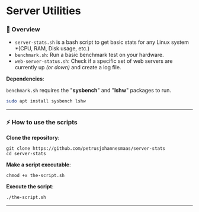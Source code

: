 # Server Utilities

### 🧠 Overview
* `server-stats.sh` is a bash script to get basic stats for any Linux system *(CPU, RAM, Disk usage, etc.)
* `benchmark.sh`: Run a basic benchmark test on your hardware. 
* `web-server-status.sh`: Check if a specific set of web servers are currently up *(or down)* and create a log file. 

**Dependencies**:

`benchmark.sh` requires the "**sysbench**" and "**lshw**" packages to run.
```sh
sudo apt install sysbench lshw
```

---

### ⚡️ How to use the scripts

**Clone the repository**:
```shell
git clone https://github.com/petrusjohannesmaas/server-stats
cd server-stats
```

**Make a script executable**:
```shell
chmod +x the-script.sh
```

**Execute the script**:
```shell
./the-script.sh
```

---
